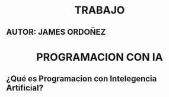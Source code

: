 <h1 align="center">TRABAJO</h1>

## AUTOR: JAMES ORDOÑEZ
<h1 align="center">PROGRAMACION CON IA </h1>

## ¿Qué es Programacion con Intelegencia Artificial?
